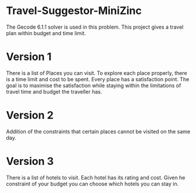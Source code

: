 # Travel-Suggestor-MiniZinc
The Gecode 6.1.1 solver is used in this problem. This project gives a travel plan within budget and time limit.

# Version 1
There is a list of Places you can visit. To explore each place properly, there is a time limit and cost to be spent. Every place has a satisfaction point. The goal is to maximise the satisfaction while staying within the limitations of travel time and budget the traveller has.

# Version 2
Addition of the constraints that certain places cannot be visited on the same day.
# Version 3
There is a list of hotels to visit. Each hotel has its rating and cost. Given he constraint of your budget you can choose which hotels you can stay in.
